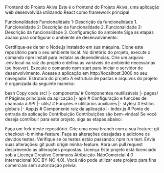 
Frontend do Projeto Akiva
Este é o frontend do Projeto Akiva, uma aplicação web desenvolvida utilizando React como framework principal.

Funcionalidades
Funcionalidade 1: Descrição da funcionalidade 1.
Funcionalidade 2: Descrição da funcionalidade 2.
Funcionalidade 3: Descrição da funcionalidade 3.
Configuração do ambiente
Siga as etapas abaixo para configurar o ambiente de desenvolvimento:

Certifique-se de ter o Node.js instalado em sua máquina.
Clone este repositório para o seu ambiente local.
No diretório do projeto, execute o comando npm install para instalar as dependências.
Crie um arquivo .env.local na raiz do projeto e defina as variáveis de ambiente necessárias (se houver).
Execute o comando npm start para iniciar o servidor de desenvolvimento.
Acesse a aplicação em http://localhost:3000 no seu navegador.
Estrutura do projeto
A estrutura de pastas e arquivos do projeto é organizada da seguinte maneira:

bash
Copy code
src/
  |- components/        # Componentes reutilizáveis
  |- pages/             # Páginas principais da aplicação
  |- api/               # Configuração e funções de chamada à API
  |- utils/             # Funções e utilitários auxiliares
  |- styles/            # Estilos globais
  |- App.js             # Componente raiz da aplicação
  |- index.js           # Ponto de entrada da aplicação
Contribuição
Contribuições são bem-vindas! Se você deseja contribuir para este projeto, siga as etapas abaixo:

Faça um fork deste repositório.
Crie uma nova branch com a sua feature: git checkout -b minha-feature.
Faça as alterações desejadas e adicione os devidos testes.
Verifique se os testes estão passando: npm run test.
Envie suas alterações: git push origin minha-feature.
Abra um pull request descrevendo as alterações propostas.
Licença
Este projeto está licenciado sob a Licença Creative Commons Atribuição-NãoComercial 4.0 Internacional (CC BY-NC 4.0). Você não pode utilizar este projeto para fins comerciais sem autorização prévia.
